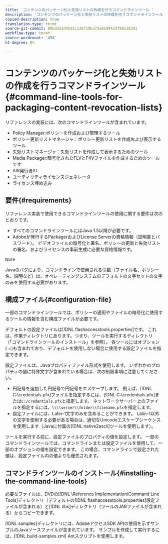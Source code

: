 ```yaml
---
title: 'コンテンツのパッケージ化と失効リストの作成を行うコマンドラインツール '
description: 'コンテンツのパッケージ化と失効リストの作成を行うコマンドラインツール '
copied-description: true
translation-type: tm+mt
source-git-commit: 89bdda1d4bd5c126f19ba75a819942df901183d1
workflow-type: tm+mt
source-wordcount: '458'
ht-degree: 0%

---
```



# コンテンツのパッケージ化と失効リストの作成を行うコマンドラインツール{#command-line-tools-for-packaging-content-revocation-lists}

リファレンスの実装には、次のコマンドラインツールが含まれています。

* Policy Manager:ポリシーを作成および管理するツール
* ポリシー更新リストマネージャ：ポリシー更新リストを作成および表示するツール
* 失効リストマネージャ：失効リストを作成して表示するためのツール
* Media Packager:暗号化されたFLVとF4Vファイルを作成するためのツールです
* AIR発行者ID
* ユーティリティライセンスジェネレータ
* ライセンス埋め込み

## 要件{#requirements}

リファレンス実装で使用できるコマンドラインツールの使用に関する要件は次のとおりです。

* すべてのコマンドラインツールにはJava 1.5以降が必要です。
* Adobeが発行するPackagerおよびLicense Serverの資格情報（証明書とパスワード）。 ビデオファイルの暗号化と署名、ポリシーの更新と失効リストの署名、およびライセンスの事前生成に必要な資格情報です。

>[!NOTE]
>
>Javaのバグにより、コマンドラインで使用される引数（ファイル名、ポリシー名、説明など）は、オペレーティングシステムのデフォルトの文字セットの文字のみを使用する必要があります。

## 構成ファイル{#configuration-file}

一部のコマンドラインツールでは、ポリシーの適用やファイルの暗号化に使用するツールの情報を含む構成ファイルが必要です。

デフォルトの設定ファイルは[!DNL flashaccesstools.properties]です。 これは、作業ディレクトリにあります。つまり、ツールを実行するディレクトリ（「コマンドラインツールのインストール」を参照）。 各ツールにはオプション(`-c`)も含まれており、デフォルトを使用しない場合に使用する設定ファイルを指定できます。

設定ファイルは、Javaプロパティファイル形式を使用します。 いずれかのプロパティの値に特殊文字が含まれている場合は、次の制限事項に注意してください。

* 円記号を追加した円記号で円記号をエスケープします。 例えば、[!DNL C:\credentials.pfx]ファイルを指定するには、[!DNL C:\\credentials.pfx]または`C:/credentials.pfx`と指定します。 ネットワークサーバー上のファイルを指定するには、`\\\\server\\folder\\filename.pfx`を指定します。
* 設定ファイルには、Latin-1文字のみを含めることができます。 Latin-1以外の文字を使用する必要がある場合は、適切なUnicodeエスケープシーケンスを使用します（Javaに付属の[!DNL native2ascii]ツールを使用します）。

ツールを実行する前に、設定ファイルのプロパティの値を設定します。 一部のコマンドラインツールでは、コマンドラインまたは設定ファイルを使用して、一部のオプションの値を設定できます。 この場合、コマンドラインで設定された値は、設定ファイル内の値よりも優先されます。

## コマンドラインツールのインストール{#installing-the-command-line-tools}

必要なファイルは、DVDの[!DNL \Reference Implementation\Command Line Tools]ディレクトリ（デフォルトの[!DNL flashaccesstools.properties]設定ファイルが含まれる）と[!DNL libs]ディレクトリ（ツールのJARファイルが含まれる）からコピーできます。

[!DNL samples]ディレクトリには、AdobeアクセスSDK APIの使用を示すサンプルのJavaソースファイルが含まれています。 サンプルを作成して実行するには、[!DNL build-samples.xml] Antスクリプトを使用します。